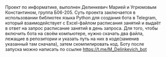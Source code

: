 Проект по информатике, выполнен Делинкевич Марией и Угрюмовым Константином, группа Б06-205.
Суть проекта заключается в использовании библиотек языка Python для создания бота в Telegram, который взаимодействует с Excel-файлом расписания занятий и выдаёт в ответ на запрос расписание занятий в день запроса.
Для того, чтобы включить бота на своём компьютере, нужно скачать два файла, лежащие в репозитории и указать путь на них в коде(заменив указанный там сначала), затем скомпилировать код.
Боту после запуска можно написать по ссылке https://t.me/M_Delinkevich_bot
